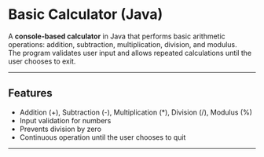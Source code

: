 # Basic Calculator (Java)

A **console-based calculator** in Java that performs basic arithmetic operations: addition, subtraction, multiplication, division, and modulus.  
The program validates user input and allows repeated calculations until the user chooses to exit.

---

## Features

- Addition (+), Subtraction (-), Multiplication (*), Division (/), Modulus (%)  
- Input validation for numbers  
- Prevents division by zero  
- Continuous operation until the user chooses to quit  

---
